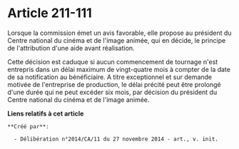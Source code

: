 # Article 211-111

Lorsque la commission émet un avis favorable, elle propose au président du Centre national du cinéma et de l'image animée,
qui en décide, le principe de l'attribution d'une aide avant réalisation. 

Cette décision est caduque si aucun commencement de tournage n'est entrepris dans un délai maximum de vingt-quatre mois à
compter de la date de sa notification au bénéficiaire. A titre exceptionnel et sur demande motivée de l'entreprise de
production, le délai précité peut être prolongé d'une durée qui ne peut excéder six mois, par décision du président du Centre
national du cinéma et de l'image animée.

**Liens relatifs à cet article**

	**Créé par**:

	  - Délibération n°2014/CA/11 du 27 novembre 2014 - art., v. init.
